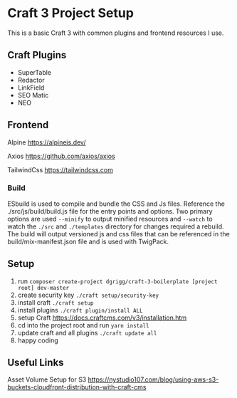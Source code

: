 # Craft 3 Project Setup

This is a basic Craft 3 with common plugins and frontend resources I use.

## Craft Plugins

- SuperTable
- Redactor
- LinkField
- SEO Matic
- NEO

## Frontend

Alpine
https://alpinejs.dev/

Axios
https://github.com/axios/axios

TailwindCss
https://tailwindcss.com

### Build

ESbuild is used to compile and bundle the CSS and Js files. Reference the ./src/js/build/build.js file for the entry points and options. Two primary options are used `--minify` to output minified resources and `--watch` to watch the `./src` and `./templates` directory for changes required a rebuild. The build will output versioned js and css files that can be referenced in the build/mix-manifest.json file and is used with TwigPack.

## Setup

1. run `composer create-project dgrigg/craft-3-boilerplate [project root] dev-master`
2. create security key `./craft setup/security-key`
3. install craft `./craft setup`
4. install plugins `./craft plugin/install ALL`
5. setup Craft https://docs.craftcms.com/v3/installation.htm
6. cd into the project root and run `yarn install`
7. update craft and all plugins `./craft update all`
8. happy coding

## Useful Links

Asset Volume Setup for S3
https://nystudio107.com/blog/using-aws-s3-buckets-cloudfront-distribution-with-craft-cms
